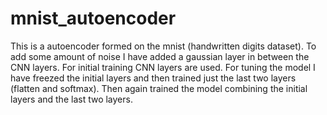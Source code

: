 # mnist_autoencoder
This is a autoencoder formed on the mnist (handwritten digits dataset). To add some amount of noise I have added a gaussian layer in between the CNN layers. For initial training CNN layers are used. For tuning the model I have freezed the initial layers and then trained just the last two layers (flatten and softmax). Then again trained the model combining the initial layers and the last two layers. 
